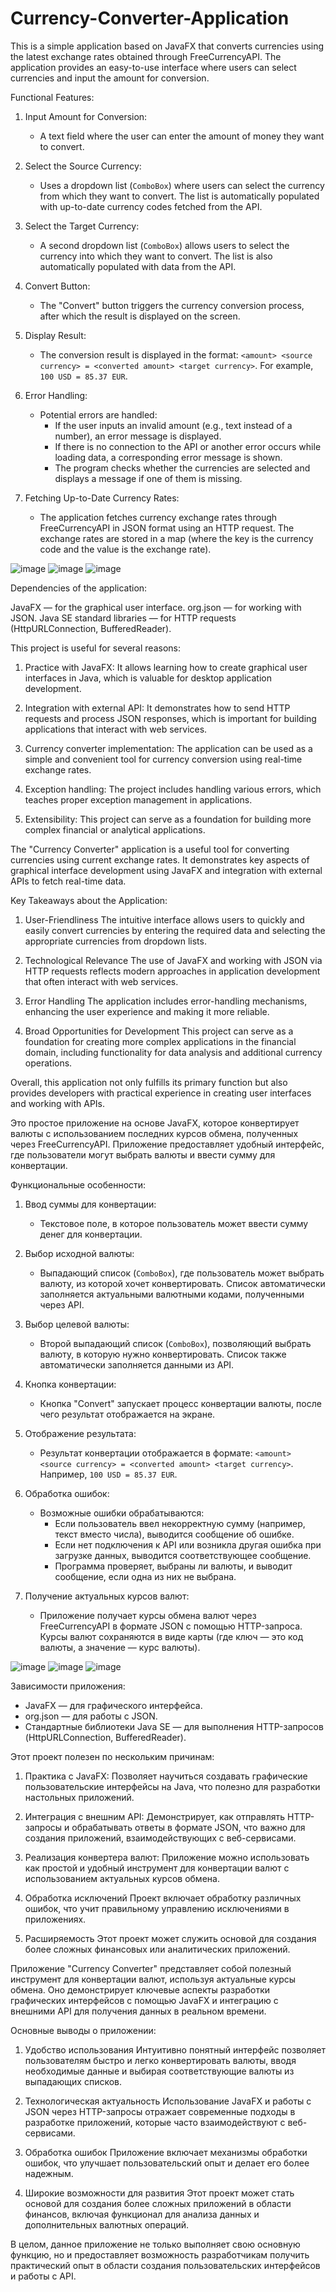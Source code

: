 # Currency-Converter-Application
This is a simple application based on JavaFX that converts currencies using the latest exchange rates obtained through FreeCurrencyAPI. 
The application provides an easy-to-use interface where users can select currencies and input the amount for conversion.

Functional Features:

1. Input Amount for Conversion:
   - A text field where the user can enter the amount of money they want to convert.

2. Select the Source Currency:
   - Uses a dropdown list (`ComboBox`) where users can select the currency from which they want to convert. The list is automatically populated with up-to-date currency codes fetched from the API.

3. Select the Target Currency:
   - A second dropdown list (`ComboBox`) allows users to select the currency into which they want to convert. The list is also automatically populated with data from the API.

4. Convert Button:
   - The "Convert" button triggers the currency conversion process, after which the result is displayed on the screen.

5. Display Result:
   - The conversion result is displayed in the format: `<amount> <source currency> = <converted amount> <target currency>`. For example, `100 USD = 85.37 EUR`.

6. Error Handling:
   - Potential errors are handled:
     - If the user inputs an invalid amount (e.g., text instead of a number), an error message is displayed.
     - If there is no connection to the API or another error occurs while loading data, a corresponding error message is shown.
     - The program checks whether the currencies are selected and displays a message if one of them is missing.

7. Fetching Up-to-Date Currency Rates:
   - The application fetches currency exchange rates through FreeCurrencyAPI in JSON format using an HTTP request. The exchange rates are stored in a map (where the key is the currency code and the value is the exchange rate).

![image](https://github.com/user-attachments/assets/93904471-82a3-4184-abc6-fa8856d74c14)       ![image](https://github.com/user-attachments/assets/cae938ad-fa8d-47b1-9029-97405868a38e)      ![image](https://github.com/user-attachments/assets/59de4df1-8e36-41f1-af17-066835a2d47c)


Dependencies of the application:

JavaFX — for the graphical user interface.
org.json — for working with JSON.
Java SE standard libraries — for HTTP requests (HttpURLConnection, BufferedReader).

This project is useful for several reasons:

1. Practice with JavaFX: It allows learning how to create graphical user interfaces in Java, which is valuable for desktop application development.
  
2. Integration with external API: It demonstrates how to send HTTP requests and process JSON responses, which is important for building applications that interact with web services.

3. Currency converter implementation: The application can be used as a simple and convenient tool for currency conversion using real-time exchange rates.

4. Exception handling: The project includes handling various errors, which teaches proper exception management in applications.

5. Extensibility: This project can serve as a foundation for building more complex financial or analytical applications.

The "Currency Converter" application is a useful tool for converting currencies using current exchange rates. It demonstrates key aspects of graphical interface development using JavaFX and integration with external APIs to fetch real-time data.

Key Takeaways about the Application:

1. User-Friendliness The intuitive interface allows users to quickly and easily convert currencies by entering the required data and selecting the appropriate currencies from dropdown lists.

2. Technological Relevance The use of JavaFX and working with JSON via HTTP requests reflects modern approaches in application development that often interact with web services.

3. Error Handling The application includes error-handling mechanisms, enhancing the user experience and making it more reliable.

4. Broad Opportunities for Development This project can serve as a foundation for creating more complex applications in the financial domain, including functionality for data analysis and additional currency operations.

Overall, this application not only fulfills its primary function but also provides developers with practical experience in creating user interfaces and working with APIs.



Это простое приложение на основе JavaFX, которое конвертирует валюты с использованием последних курсов обмена, полученных через FreeCurrencyAPI. 
Приложение предоставляет удобный интерфейс, где пользователи могут выбрать валюты и ввести сумму для конвертации.

Функциональные особенности:

1. Ввод суммы для конвертации:
   - Текстовое поле, в которое пользователь может ввести сумму денег для конвертации.

2. Выбор исходной валюты:
   - Выпадающий список (`ComboBox`), где пользователь может выбрать валюту, из которой хочет конвертировать. Список автоматически заполняется актуальными валютными кодами, полученными через API.

3. Выбор целевой валюты:
   - Второй выпадающий список (`ComboBox`), позволяющий выбрать валюту, в которую нужно конвертировать. Список также автоматически заполняется данными из API.

4. Кнопка конвертации:
   - Кнопка "Convert" запускает процесс конвертации валюты, после чего результат отображается на экране.

5. Отображение результата:
   - Результат конвертации отображается в формате: `<amount> <source currency> = <converted amount> <target currency>`. Например, `100 USD = 85.37 EUR`.

6. Обработка ошибок:
   - Возможные ошибки обрабатываются:
     - Если пользователь ввел некорректную сумму (например, текст вместо числа), выводится сообщение об ошибке.
     - Если нет подключения к API или возникла другая ошибка при загрузке данных, выводится соответствующее сообщение.
     - Программа проверяет, выбраны ли валюты, и выводит сообщение, если одна из них не выбрана.

7. Получение актуальных курсов валют:
   - Приложение получает курсы обмена валют через FreeCurrencyAPI в формате JSON с помощью HTTP-запроса. Курсы валют сохраняются в виде карты (где ключ — это код валюты, а значение — курс валюты).
  
![image](https://github.com/user-attachments/assets/10723565-d7c9-4556-9846-2e5b6d403c5c)         ![image](https://github.com/user-attachments/assets/8d520f43-9b8c-44db-a100-f9b1cc024bc3)        ![image](https://github.com/user-attachments/assets/ebe5002c-2ec8-4118-891c-baf8c336b76f)

Зависимости приложения:

- JavaFX — для графического интерфейса.
- org.json — для работы с JSON.
- Стандартные библиотеки Java SE — для выполнения HTTP-запросов (HttpURLConnection, BufferedReader).

Этот проект полезен по нескольким причинам:

1. Практика с JavaFX: Позволяет научиться создавать графические пользовательские интерфейсы на Java, что полезно для разработки настольных приложений.
  
2. Интеграция с внешним API: Демонстрирует, как отправлять HTTP-запросы и обрабатывать ответы в формате JSON, что важно для создания приложений, взаимодействующих с веб-сервисами.

3. Реализация конвертера валют: Приложение можно использовать как простой и удобный инструмент для конвертации валют с использованием актуальных курсов обмена.

4. Обработка исключений Проект включает обработку различных ошибок, что учит правильному управлению исключениями в приложениях.

5. Расширяемость Этот проект может служить основой для создания более сложных финансовых или аналитических приложений.


Приложение "Currency Converter" представляет собой полезный инструмент для конвертации валют, используя актуальные курсы обмена. Оно демонстрирует ключевые аспекты разработки графических интерфейсов с помощью JavaFX и интеграцию с внешними API для получения данных в реальном времени.

Основные выводы о приложении:

1. Удобство использования Интуитивно понятный интерфейс позволяет пользователям быстро и легко конвертировать валюты, вводя необходимые данные и выбирая соответствующие валюты из выпадающих списков.

2. Технологическая актуальность Использование JavaFX и работы с JSON через HTTP-запросы отражает современные подходы в разработке приложений, которые часто взаимодействуют с веб-сервисами.

3. Обработка ошибок Приложение включает механизмы обработки ошибок, что улучшает пользовательский опыт и делает его более надежным.

4. Широкие возможности для развития Этот проект может стать основой для создания более сложных приложений в области финансов, включая функционал для анализа данных и дополнительных валютных операций.

В целом, данное приложение не только выполняет свою основную функцию, но и предоставляет возможность разработчикам получить практический опыт в области создания пользовательских интерфейсов и работы с API.
